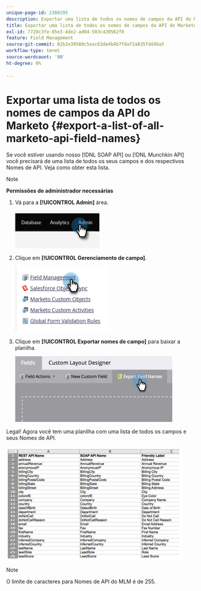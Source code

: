 ```yaml
---
unique-page-id: 2360295
description: Exportar uma lista de todos os nomes de campos da API do Marketo - Documentação do Marketo - Documentação do produto
title: Exportar uma lista de todos os nomes de campos da API do Marketo
exl-id: 7720c3fe-85e3-4de2-ad04-503c430562f0
feature: Field Management
source-git-commit: 02b2e39580c5eac63de4b4b7fdaf2a835fdd4ba5
workflow-type: tm+mt
source-wordcount: '98'
ht-degree: 0%

---
```


# Exportar uma lista de todos os nomes de campos da API do Marketo {#export-a-list-of-all-marketo-api-field-names}

Se você estiver usando nosso [!DNL SOAP API] ou [!DNL Munchkin API] você precisará de uma lista de todos os seus campos e dos respectivos Nomes de API. Veja como obter esta lista.

>[!NOTE]
>
>**Permissões de administrador necessárias**

1. Vá para a **[!UICONTROL Admin]** área.

   ![](assets/export-a-list-of-all-marketo-api-field-names-1.png)

1. Clique em **[!UICONTROL Gerenciamento de campo]**.

   ![](assets/export-a-list-of-all-marketo-api-field-names-2.png)

1. Clique em **[!UICONTROL Exportar nomes de campo]** para baixar a planilha.

   ![](assets/export-a-list-of-all-marketo-api-field-names-3.png)

Legal! Agora você tem uma planilha com uma lista de todos os campos e seus Nomes de API.

![](assets/export-a-list-of-all-marketo-api-field-names-4.png)

>[!NOTE]
>
>O limite de caracteres para Nomes de API do MLM é de 255.
